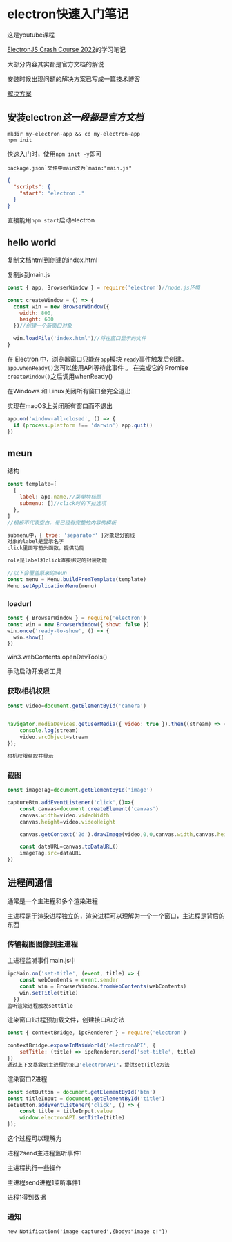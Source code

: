# electron快速入门笔记

这是youtube课程

[ElectronJS Crash Course 2022](https://www.youtube.com/watch?v=kBtYon8KmdU)的学习笔记

大部分内容其实都是官方文档的解说



安装时候出现问题的解决方案已写成一篇技术博客

[解决方案](https://www.yuque.com/canals/solve-problem/mkzl2k)



## 安装electron*这一段都是官方文档*



```shell
mkdir my-electron-app && cd my-electron-app
npm init
```



快速入门时，使用`npm init -y`即可



```
package.json`文件中main改为`main:"main.js"
```



```json
{
  "scripts": {
    "start": "electron ."
  }
}
```



直接能用`npm start`启动electron



## hello world



复制文档html到创建的index.html



复制js到main.js



```javascript
const { app, BrowserWindow } = require('electron')//node.js环境

const createWindow = () => {
  const win = new BrowserWindow({
    width: 800,
    height: 600
  })//创建一个新窗口对象

  win.loadFile('index.html')//将在窗口显示的文件
}
```



在 Electron 中，浏览器窗口只能在`app`模块 `ready`事件触发后创建。`app.whenReady()`您可以使用API等待此事件 。 在完成它的 Promise `createWindow()`之后调用whenReady()



在Windows 和 Linux关闭所有窗口会完全退出



实现在macOS上关闭所有窗口而不退出



```javascript
app.on('window-all-closed', () => {
  if (process.platform !== 'darwin') app.quit()
})
```



## meun



结构



```javascript
const template=[
  {
    label: app.name,//菜单块标题
    submenu: []//click时的下拉选项
  },
]
//模板不代表空白，是已经有完整的内容的模板

submenu中，{ type: 'separator' }对象是分割线
对象的label是显示名字
click里面写箭头函数，提供功能

role是label和click直接绑定的封装功能

//以下会覆盖原来的meun
const menu = Menu.buildFromTemplate(template)
Menu.setApplicationMenu(menu)
```



### loadurl



```javascript
const { BrowserWindow } = require('electron')
const win = new BrowserWindow({ show: false })
win.once('ready-to-show', () => {
  win.show()
})
```



win3.webContents.openDevTools()



手动启动开发者工具



### 获取相机权限



```javascript
const video=document.getElementById('camera')


navigator.mediaDevices.getUserMedia({ video: true }).then((stream) => {
	console.log(stream)
    video.srcObject=stream
});

相机权限获取并显示
```



### 截图



```javascript
const imageTag=document.getElementById('image')

captureBtn.addEventListener('click',()=>{
    const canvas=document.createElement('canvas')
    canvas.width=video.videoWidth
    canvas.height=video.videoHeight

    canvas.getContext('2d').drawImage(video,0,0,canvas.width,canvas.height)

    const dataURL=canvas.toDataURL()
    imageTag.src=dataURL
})
```



## 进程间通信



通常是一个主进程和多个渲染进程



主进程是于渲染进程独立的，渲染进程可以理解为一个一个窗口，主进程是背后的东西



### 传输截图图像到主进程



主进程监听事件main.js中



```javascript
ipcMain.on('set-title', (event, title) => {
    const webContents = event.sender
    const win = BrowserWindow.fromWebContents(webContents)
    win.setTitle(title)
  })
监听渲染进程触发settitle
```



渲染窗口1进程预加载文件，创建接口和方法



```javascript
const { contextBridge, ipcRenderer } = require('electron')

contextBridge.exposeInMainWorld('electronAPI', {
    setTitle: (title) => ipcRenderer.send('set-title', title)
})
通过上下文暴露到主进程的接口'electronAPI'，提供setTitle方法
```



渲染窗口2进程



```javascript
const setButton = document.getElementById('btn')
const titleInput = document.getElementById('title')
setButton.addEventListener('click', () => {
    const title = titleInput.value
    window.electronAPI.setTitle(title)
});
```



这个过程可以理解为



进程2send主进程监听事件1



主进程执行一些操作



主进程send进程1监听事件1



进程1得到数据



### 通知



```
new Notification('image captured',{body:"image c!"})
```